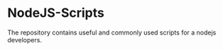 NodeJS-Scripts
==============

The repository contains useful and commonly used scripts for a nodejs developers.
